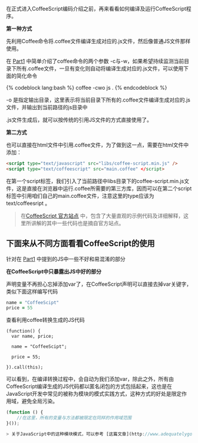 在正式进入CoffeeScript编码介绍之前，再来看看如何编译及运行CoffeeScript程序。

**第一种方式**

先利用Coffee命令将.coffee文件编译生成对应的.js文件，然后像普通JS文件那样使用。

在 [Part1](http://www.jexchen.com/blog/2012/04/15/coffee-intro-part01/) 中简单介绍了coffee命令的两个参数 -c与-w，如果希望持续监测当前目录下所有.coffee文件，一旦有变化则自动将编译生成对应的.js文件，可以使用下面的简化命令


{% codeblock lang:bash %}
coffee -cwo js . 
{% endcodeblock %}


-o 是指定输出目录，这里表示将当前目录下所有的.coffee文件编译生成对应的.js文件，并输出到当前路径的js目录中

.js文件生成后，就可以按传统的引用JS文件的方式直接使用了。


**第二方式**

也可以直接在html文件中引用.coffee文件，为了做到这一点，需要在html文件中添加：

```html
<script type="text/javascript" src="libs/coffee-script.min.js" />
<script type="text/coffeescript" src="main.coffee" </script>
```

在第一个script标签，我们引入了当前路径中libs目录下的coffee-script.min.js文件，这是直接在浏览器中运行.coffee所需要的第三方库，因而可以在第二个script标签中引用咱们自己的main.coffee文件，注意这里的type应该为 text/coffeesript 。

> 在[CoffeeScript 官方站点](http://coffeescript.org/) 中，包含了大量直观的示例代码及详细解释，这里所讲解的其中一些代码也是摘自官方站点。

下面来从不同方面看看CoffeeScript的使用
-------------------------------------

针对在 [Part1](http://www.jexchen.com/blog/2012/04/15/coffee-intro-part01/) 中提到的JS中一些不好和易混淆的部分

**在CoffeeScript中只暴露出JS中好的部分**

声明变量不再担心忘掉添加var了，在CoffeeScript声明可以直接去掉var关键字，类似下面这样编写代码

```coffeescript
name = "CoffeeScipt"
price = 55
```

查看利用coffee转换生成的JS代码

```javasript
(function() {
  var name, price;

  name = "CoffeeScipt";

  price = 55;

}).call(this);
```

可以看到，在编译转换过程中，会自动为我们添加var，除此之外，所有由CoffeeScript编译生成的JS代码都以匿名闭包的方式包括起来，这也是在JavaScript开发中常见的被称为模块的模式实践方式，这种方式的好处是限定作用域，避免全局污染。

```javascript
(function () {
	//在这里，所有的变量与方法都被限定在同样的作用域范围	
}());

> 关于JavaScript中的这种模块模式，可以参考 [这篇文章](http://www.adequatelygood.com/2010/3/JavaScript-Module-Pattern-In-Depth)